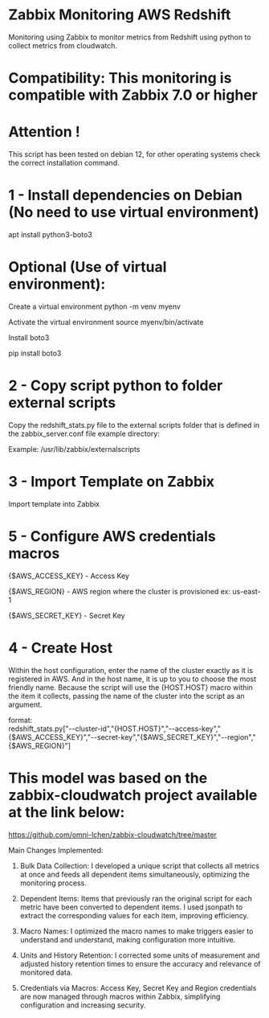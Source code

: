 # Zabbix Monitoring AWS Redshift
Monitoring using Zabbix to monitor metrics from Redshift using python to collect metrics from cloudwatch.

# Compatibility: This monitoring is compatible with Zabbix 7.0 or higher

# Attention ! 
This script has been tested on debian 12, for other operating systems check the correct installation command.

# 1 - Install dependencies on Debian (No need to use virtual environment)
apt install python3-boto3

# Optional (Use of virtual environment):
Create a virtual environment
python -m venv myenv

Activate the virtual environment
source myenv/bin/activate

Install boto3
 
 pip install boto3

# 2 - Copy script python to folder external scripts
Copy the redshift_stats.py file to the external scripts folder that is defined in the zabbix_server.conf file example directory:

  Example:
  /usr/lib/zabbix/externalscripts

# 3 - Import Template on Zabbix
Import template into Zabbix

# 5 - Configure AWS credentials macros

{$AWS_ACCESS_KEY} - Access Key

{$AWS_REGION} - AWS region where the cluster is provisioned ex: us-east-1

{$AWS_SECRET_KEY} - Secret Key

# 4 - Create Host 
Within the host configuration, enter the name of the cluster exactly as it is registered in AWS. And in the host name, it is up to you to choose the most friendly name. Because the script will use the {HOST.HOST} macro within the item it collects, passing the name of the cluster into the script as an argument.

format: 	
redshift_stats.py["--cluster-id","{HOST.HOST}","--access-key","{$AWS_ACCESS_KEY}","--secret-key","{$AWS_SECRET_KEY}","--region","{$AWS_REGION}"]

# This model was based on the zabbix-cloudwatch project available at the link below:

https://github.com/omni-lchen/zabbix-cloudwatch/tree/master

Main Changes Implemented:

1. Bulk Data Collection: I developed a unique script that collects all metrics at once and feeds all dependent items simultaneously, optimizing the monitoring process.

2. Dependent Items: Items that previously ran the original script for each metric have been converted to dependent items. I used jsonpath to extract the corresponding values ​​for each item, improving efficiency.

3. Macro Names: I optimized the macro names to make triggers easier to understand and understand, making configuration more intuitive.

4. Units and History Retention: I corrected some units of measurement and adjusted history retention times to ensure the accuracy and relevance of monitored data.

5. Credentials via Macros: Access Key, Secret Key and Region credentials are now managed through macros within Zabbix, simplifying configuration and increasing security.
